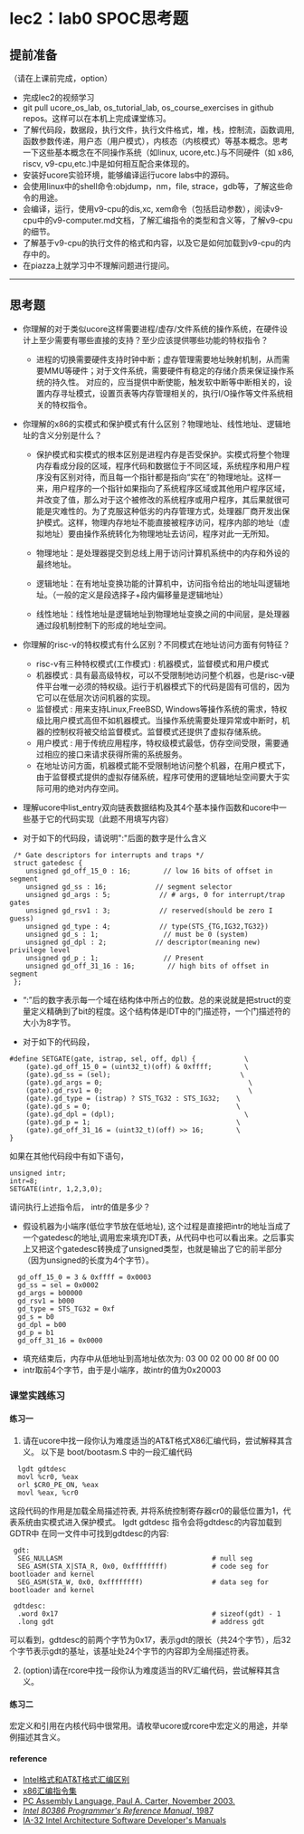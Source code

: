 # lec2：lab0 SPOC思考题

## **提前准备**
（请在上课前完成，option）

- 完成lec2的视频学习
- git pull ucore_os_lab, os_tutorial_lab, os_course_exercises  in github repos。这样可以在本机上完成课堂练习。
- 了解代码段，数据段，执行文件，执行文件格式，堆，栈，控制流，函数调用,函数参数传递，用户态（用户模式），内核态（内核模式）等基本概念。思考一下这些基本概念在不同操作系统（如linux, ucore,etc.)与不同硬件（如 x86, riscv, v9-cpu,etc.)中是如何相互配合来体现的。
- 安装好ucore实验环境，能够编译运行ucore labs中的源码。
- 会使用linux中的shell命令:objdump，nm，file, strace，gdb等，了解这些命令的用途。
- 会编译，运行，使用v9-cpu的dis,xc, xem命令（包括启动参数），阅读v9-cpu中的v9\-computer.md文档，了解汇编指令的类型和含义等，了解v9-cpu的细节。
- 了解基于v9-cpu的执行文件的格式和内容，以及它是如何加载到v9-cpu的内存中的。
- 在piazza上就学习中不理解问题进行提问。

---

## 思考题

- 你理解的对于类似ucore这样需要进程/虚存/文件系统的操作系统，在硬件设计上至少需要有哪些直接的支持？至少应该提供哪些功能的特权指令？
  * 进程的切换需要硬件支持时钟中断；虚存管理需要地址映射机制，从而需要MMU等硬件；对于文件系统，需要硬件有稳定的存储介质来保证操作系统的持久性。 对应的，应当提供中断使能，触发软中断等中断相关的，设置内存寻址模式，设置页表等内存管理相关的，执行I/O操作等文件系统相关的特权指令。

- 你理解的x86的实模式和保护模式有什么区别？物理地址、线性地址、逻辑地址的含义分别是什么？
  * 保护模式和实模式的根本区别是进程内存是否受保护。实模式将整个物理内存看成分段的区域，程序代码和数据位于不同区域，系统程序和用户程序没有区别对待，而且每一个指针都是指向“实在”的物理地址。这样一来，用户程序的一个指针如果指向了系统程序区域或其他用户程序区域，并改变了值，那么对于这个被修改的系统程序或用户程序，其后果就很可能是灾难性的。为了克服这种低劣的内存管理方式，处理器厂商开发出保护模式。这样，物理内存地址不能直接被程序访问，程序内部的地址（虚拟地址）要由操作系统转化为物理地址去访问，程序对此一无所知。

  * 物理地址：是处理器提交到总线上用于访问计算机系统中的内存和外设的最终地址。
  * 逻辑地址：在有地址变换功能的计算机中，访问指令给出的地址叫逻辑地址。（一般的定义是段选择子+段内偏移量是逻辑地址）
  * 线性地址：线性地址是逻辑地址到物理地址变换之间的中间层，是处理器通过段机制控制下的形成的地址空间。

- 你理解的risc-v的特权模式有什么区别？不同模式在地址访问方面有何特征？
  * risc-v有三种特权模式(工作模式) : 机器模式，监督模式和用户模式
  * 机器模式 : 具有最高级特权，可以不受限制地访问整个机器，也是risc-v硬件平台唯一必须的特权级。运行于机器模式下的代码是固有可信的，因为它可以在低层次访问机器的实现。
  * 监督模式 : 用来支持Linux,FreeBSD, Windows等操作系统的需求，特权级比用户模式高但不如机器模式。当操作系统需要处理异常或中断时，机器的控制权将被交给监督模式。监督模式还提供了虚拟存储系统。
  * 用户模式 : 用于传统应用程序，特权级模式最低，仿存空间受限，需要通过相应的接口来请求获得所需的系统服务。
  * 在地址访问方面，机器模式能不受限制地访问整个机器，在用户模式下，由于监督模式提供的虚拟存储系统，程序可使用的逻辑地址空间要大于实际可用的绝对内存空间。
  
- 理解ucore中list_entry双向链表数据结构及其4个基本操作函数和ucore中一些基于它的代码实现（此题不用填写内容）

- 对于如下的代码段，请说明":"后面的数字是什么含义
```
 /* Gate descriptors for interrupts and traps */
 struct gatedesc {
    unsigned gd_off_15_0 : 16;        // low 16 bits of offset in segment
    unsigned gd_ss : 16;            // segment selector
    unsigned gd_args : 5;            // # args, 0 for interrupt/trap gates
    unsigned gd_rsv1 : 3;            // reserved(should be zero I guess)
    unsigned gd_type : 4;            // type(STS_{TG,IG32,TG32})
    unsigned gd_s : 1;                // must be 0 (system)
    unsigned gd_dpl : 2;            // descriptor(meaning new) privilege level
    unsigned gd_p : 1;                // Present
    unsigned gd_off_31_16 : 16;        // high bits of offset in segment
 };
```
* “:”后的数字表示每一个域在结构体中所占的位数。总的来说就是把struct的变量定义精确到了bit的程度。这个结构体是IDT中的门描述符，一个门描述符的大小为8字节。

- 对于如下的代码段，

```
#define SETGATE(gate, istrap, sel, off, dpl) {            \
    (gate).gd_off_15_0 = (uint32_t)(off) & 0xffff;        \
    (gate).gd_ss = (sel);                                \
    (gate).gd_args = 0;                                    \
    (gate).gd_rsv1 = 0;                                    \
    (gate).gd_type = (istrap) ? STS_TG32 : STS_IG32;    \
    (gate).gd_s = 0;                                    \
    (gate).gd_dpl = (dpl);                                \
    (gate).gd_p = 1;                                    \
    (gate).gd_off_31_16 = (uint32_t)(off) >> 16;        \
}
```
如果在其他代码段中有如下语句，
```
unsigned intr;
intr=8;
SETGATE(intr, 1,2,3,0);
```
请问执行上述指令后， intr的值是多少？

  * 假设机器为小端序(低位字节放在低地址), 这个过程是直接把intr的地址当成了一个gatedesc的地址,调用宏来填充IDT表，从代码中也可以看出来。之后事实上又把这个gatedesc转换成了unsigned类型，也就是输出了它的前半部分（因为unsigned的长度为4个字节）。
  ```
    gd_off_15_0 = 3 & 0xffff = 0x0003
    gd_ss = sel = 0x0002
    gd_args = b00000
    gd_rsv1 = b000
    gd_type = STS_TG32 = 0xf
    gd_s = b0
    gd_dpl = b00
    gd_p = b1
    gd_off_31_16 = 0x0000
 ```
  * 填充结束后，内存中从低地址到高地址依次为:
    03 00 02 00 00 8f 00 00
  * intr取前4个字节，由于是小端序，故intr的值为0x20003

### 课堂实践练习

#### 练习一

1. 请在ucore中找一段你认为难度适当的AT&T格式X86汇编代码，尝试解释其含义。
  以下是 boot/bootasm.S 中的一段汇编代码
  ```
    lgdt gdtdesc
    movl %cr0, %eax
    orl $CR0_PE_ON, %eax
    movl %eax, %cr0
  ```
  这段代码的作用是加载全局描述符表, 并将系统控制寄存器cr0的最低位置为1，代表系统由实模式进入保护模式。
  lgdt gdtdesc 指令会将gdtdesc的内容加载到GDTR中
  在同一文件中可找到gdtdesc的内容:
  ```
   gdt:
    SEG_NULLASM                                     # null seg
    SEG_ASM(STA_X|STA_R, 0x0, 0xffffffff)           # code seg for bootloader and kernel
    SEG_ASM(STA_W, 0x0, 0xffffffff)                 # data seg for bootloader and kernel

   gdtdesc:
    .word 0x17                                      # sizeof(gdt) - 1
    .long gdt                                       # address gdt
  ```
  可以看到，gdtdesc的前两个字节为0x17，表示gdt的限长（共24个字节），后32个字节表示gdt的基址，该基址处24个字节的内容即为全局描述符表。

2. (option)请在rcore中找一段你认为难度适当的RV汇编代码，尝试解释其含义。

#### 练习二

宏定义和引用在内核代码中很常用。请枚举ucore或rcore中宏定义的用途，并举例描述其含义。


#### reference
 - [Intel格式和AT&T格式汇编区别](http://www.cnblogs.com/hdk1993/p/4820353.html)
 - [x86汇编指令集  ](http://hiyyp1234.blog.163.com/blog/static/67786373200981811422948/)
 - [PC Assembly Language, Paul A. Carter, November 2003.](https://pdos.csail.mit.edu/6.828/2016/readings/pcasm-book.pdf)
 - [*Intel 80386 Programmer's Reference Manual*, 1987](https://pdos.csail.mit.edu/6.828/2016/readings/i386/toc.htm)
 - [IA-32 Intel Architecture Software Developer's Manuals](http://www.intel.com/content/www/us/en/processors/architectures-software-developer-manuals.html)
